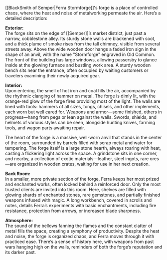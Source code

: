 [[BlackSmith of Semper|Ferra Stormforge]]'s forge is a place of controlled chaos, where the heat and noise of metalworking permeate the air. Here’s a detailed description:

**Exterior:**  
The forge sits on the edge of [[Semper]]’s market district, just past a narrow, cobblestone alley. Its sturdy stone walls are blackened with soot, and a thick plume of smoke rises from the tall chimney, visible from several streets away. Above the wide wooden door hangs a faded iron sign in the shape of an anvil, with the name "Stormforge" engraved in Old Common. The front of the building has large windows, allowing passersby to glance inside at the glowing furnace and bustling work area. A sturdy wooden bench sits near the entrance, often occupied by waiting customers or travelers examining their newly acquired gear.

**Interior:**  
Upon entering, the smell of hot iron and coal fills the air, accompanied by the rhythmic clanging of hammer on metal. The forge is dimly lit, with the orange-red glow of the forge fires providing most of the light. The walls are lined with tools: hammers of all sizes, tongs, chisels, and other implements, each worn but well cared for. Weapons and armor—some finished, others in progress—hang from pegs or lean against the walls. Swords, shields, and helmets of various styles can be seen, alongside hunting knives, farming tools, and wagon parts awaiting repair.

The heart of the forge is a massive, well-worn anvil that stands in the center of the room, surrounded by barrels filled with scrap metal and water for tempering. The forge itself is a large stone hearth, always roaring with heat, casting a flickering light across the space. A grindstone sits in one corner, and nearby, a collection of exotic materials—leather, steel ingots, rare ores—are organized in wooden crates, waiting for use in her next creation.

**Back Room:**  
In a smaller, more private section of the forge, Ferra keeps her most prized and enchanted works, often locked behind a reinforced door. Only the most trusted clients are invited into this room. Here, shelves are filled with glowing shards of enchanted stones, rare gemstones, and partially finished weapons infused with magic. A long workbench, covered in scrolls and notes, details Ferra’s experiments with basic enchantments, including fire resistance, protection from arrows, or increased blade sharpness.

**Atmosphere:**  
The sound of the bellows fanning the flames and the constant clatter of metal fills the space, creating a symphony of productivity. Despite the heat and noise, the forge is organized chaos, and Ferra moves through it with practiced ease. There’s a sense of history here, with weapons from past wars hanging high on the walls, reminders of both the forge’s reputation and its darker past.